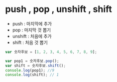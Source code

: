 # push , pop , unshift , shift

- push : 마지막에 추가
- pop : 마지막 것 뽑기
- unshift : 처음에 추가
- shift : 처음 것 뽑기

```javascript
var 숫자후보 = [1, 2, 3, 4, 5, 6, 7, 8, 9];

var pop1 = 숫자후보.pop();
var shift = 숫자후보.shift();
console.log(pop1); //9
console.log(shift); // 1
```
